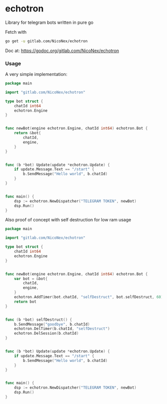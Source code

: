 # echotron

Library for telegram bots written in pure go

Fetch with
```bash
go get -u gitlab.com/NicoNex/echotron
```

Doc at:
https://godoc.org/gitlab.com/NicoNex/echotron

### Usage

A very simple implementation:

```go
package main

import "gitlab.com/NicoNex/echotron"

type bot struct {
	chatId int64
	echotron.Engine
}


func newBot(engine echotron.Engine, chatId int64) echotron.Bot {
	return &bot{
		chatId,
		engine,
	}
}


func (b *bot) Update(update *echotron.Update) {
    if update.Message.Text == "/start" {
        b.SendMessage("Hello world", b.chatId)
    }
}


func main() {
    dsp := echotron.NewDispatcher("TELEGRAM TOKEN", newBot)
	dsp.Run()
}
```


Also proof of concept with self destruction for low ram usage

```go
package main

import "gitlab.com/NicoNex/echotron"

type bot struct {
    chatId int64
    echotron.Engine
}


func newBot(engine echotron.Engine, chatId int64) echotron.Bot {
    var bot = &bot{
        chatId,
        engine,
    }
    echotron.AddTimer(bot.chatId, "selfDestruct", bot.selfDestruct, 60)
    return bot
}


func (b *bot) selfDestruct() {
    b.SendMessage("goodbye", b.chatId)
    echotron.DelTimer(b.chatId, "selfDestruct")
    echotron.DelSession(b.chatId)
}


func (b *bot) Update(update *echotron.Update) {
    if update.Message.Text == "/start" {
        b.SendMessage("Hello world", b.chatId)
    }
}


func main() {
    dsp := echotron.NewDispatcher("TELEGRAM TOKEN", newBot)
    dsp.Run()
}
```
